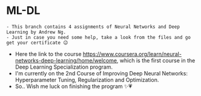 # ML-DL 
    - This branch contains 4 assignments of Neural Networks and Deep Learning by Andrew Ng.
    - Just in case you need some help, take a look from the files and go get your certificate 😉
- Here the link to the course https://www.coursera.org/learn/neural-networks-deep-learning/home/welcome, which is the first course in the Deep Learning Specialization program.
- I'm currently on the 2nd Course of Improving Deep Neural Networks: Hyperparameter Tuning, Regularization and Optimization.
- So.. Wish me luck on finishing the program ✨💗

